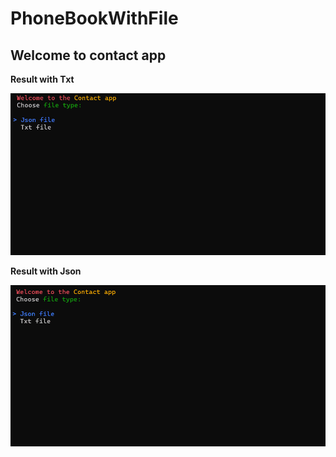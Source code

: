 # PhoneBookWithFile

## Welcome to contact app

__Result with Txt__

![](https://github.com/Javohir0102/PhoneBookWithFile/blob/master/PhoneBookWithFile/Asset%20gif/result%20with%20TXT.gif)

__Result with Json__

![](https://github.com/Javohir0102/PhoneBookWithFile/blob/master/PhoneBookWithFile/Asset%20gif/result%20with%20Json.gif)
